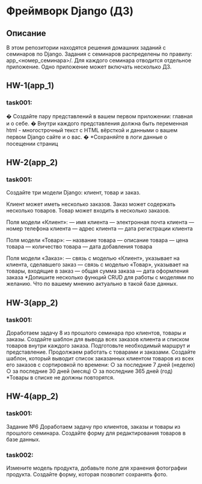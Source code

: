 # Фреймворк Django (ДЗ)

## Описание

В этом репозитории находятся решения домашних заданий с семинаров по Django.
Задания с семинаров распределены по правилу: app_<номер_семинара>/.
Для каждого семинара отводится отдельное приложение. Одно приложение может включать несколько ДЗ.

## HW-1(app_1)

### task001:

� Создайте пару представлений в вашем первом приложении:
главная и о себе.
� Внутри каждого представления должна быть переменная
html - многострочный текст с HTML вёрсткой и данными о
вашем первом Django сайте и о вас.
� *Сохраняйте в логи данные о посещении страниц

## HW-2(app_2)

### task001:

Создайте три модели Django: клиент, товар и заказ.

Клиент может иметь несколько заказов. Заказ может содержать несколько товаров. Товар может входить в несколько заказов.

Поля модели «Клиент»:
— имя клиента
— электронная почта клиента
— номер телефона клиента
— адрес клиента
— дата регистрации клиента

Поля модели «Товар»:
— название товара
— описание товара
— цена товара
— количество товара
— дата добавления товара

Поля модели «Заказ»:
— связь с моделью «Клиент», указывает на клиента, сделавшего заказ
— связь с моделью «Товар», указывает на товары, входящие в заказ
— общая сумма заказа
— дата оформления заказа
*Допишите несколько функций CRUD для работы с
моделями по желанию. Что по вашему мнению актуально в
такой базе данных.

## HW-3(app_2)

### task001:

Доработаем задачу 8 из прошлого семинара про клиентов,
товары и заказы.
Создайте шаблон для вывода всех заказов клиента и
списком товаров внутри каждого заказа.
Подготовьте необходимый маршрут и представление.
Продолжаем работать с товарами и заказами.
Создайте шаблон, который выводит список заказанных
клиентом товаров из всех его заказов с сортировкой по
времени:
○ за последние 7 дней (неделю)
○ за последние 30 дней (месяц)
○ за последние 365 дней (год)
*Товары в списке не должны повторятся.

## HW-4(app_2)

### task001:

Задание №6
Доработаем задачу про клиентов, заказы и товары из
прошлого семинара.
Создайте форму для редактирования товаров в базе
данных.

### task002:

Измените модель продукта, добавьте поле для хранения
фотографии продукта.
Создайте форму, которая позволит сохранять фото.
